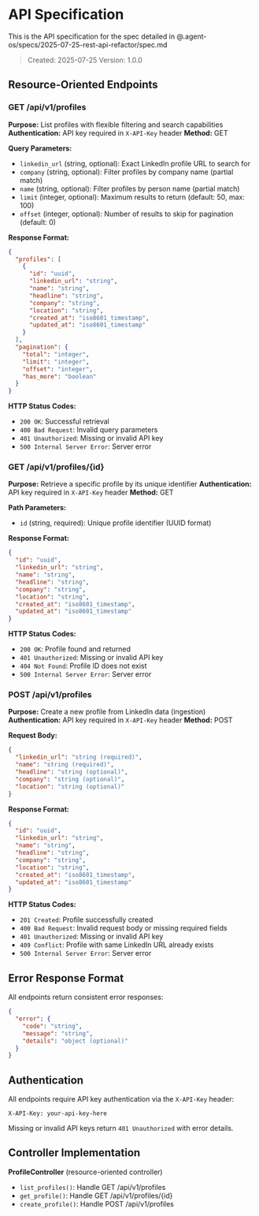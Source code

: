 # API Specification

This is the API specification for the spec detailed in @.agent-os/specs/2025-07-25-rest-api-refactor/spec.md

> Created: 2025-07-25
> Version: 1.0.0

## Resource-Oriented Endpoints

### GET /api/v1/profiles

**Purpose:** List profiles with flexible filtering and search capabilities
**Authentication:** API key required in `X-API-Key` header
**Method:** GET

**Query Parameters:**
- `linkedin_url` (string, optional): Exact LinkedIn profile URL to search for
- `company` (string, optional): Filter profiles by company name (partial match)
- `name` (string, optional): Filter profiles by person name (partial match)
- `limit` (integer, optional): Maximum results to return (default: 50, max: 100)
- `offset` (integer, optional): Number of results to skip for pagination (default: 0)

**Response Format:**
```json
{
  "profiles": [
    {
      "id": "uuid",
      "linkedin_url": "string",
      "name": "string", 
      "headline": "string",
      "company": "string",
      "location": "string",
      "created_at": "iso8601_timestamp",
      "updated_at": "iso8601_timestamp"
    }
  ],
  "pagination": {
    "total": "integer",
    "limit": "integer", 
    "offset": "integer",
    "has_more": "boolean"
  }
}
```

**HTTP Status Codes:**
- `200 OK`: Successful retrieval
- `400 Bad Request`: Invalid query parameters
- `401 Unauthorized`: Missing or invalid API key
- `500 Internal Server Error`: Server error

### GET /api/v1/profiles/{id}

**Purpose:** Retrieve a specific profile by its unique identifier
**Authentication:** API key required in `X-API-Key` header
**Method:** GET

**Path Parameters:**
- `id` (string, required): Unique profile identifier (UUID format)

**Response Format:**
```json
{
  "id": "uuid",
  "linkedin_url": "string",
  "name": "string",
  "headline": "string", 
  "company": "string",
  "location": "string",
  "created_at": "iso8601_timestamp",
  "updated_at": "iso8601_timestamp"
}
```

**HTTP Status Codes:**
- `200 OK`: Profile found and returned
- `401 Unauthorized`: Missing or invalid API key
- `404 Not Found`: Profile ID does not exist
- `500 Internal Server Error`: Server error

### POST /api/v1/profiles

**Purpose:** Create a new profile from LinkedIn data (ingestion)
**Authentication:** API key required in `X-API-Key` header
**Method:** POST

**Request Body:**
```json
{
  "linkedin_url": "string (required)",
  "name": "string (required)",
  "headline": "string (optional)",
  "company": "string (optional)",  
  "location": "string (optional)"
}
```

**Response Format:**
```json
{
  "id": "uuid",
  "linkedin_url": "string",
  "name": "string",
  "headline": "string",
  "company": "string", 
  "location": "string",
  "created_at": "iso8601_timestamp",
  "updated_at": "iso8601_timestamp"
}
```

**HTTP Status Codes:**
- `201 Created`: Profile successfully created
- `400 Bad Request`: Invalid request body or missing required fields
- `401 Unauthorized`: Missing or invalid API key
- `409 Conflict`: Profile with same LinkedIn URL already exists
- `500 Internal Server Error`: Server error


## Error Response Format

All endpoints return consistent error responses:

```json
{
  "error": {
    "code": "string",
    "message": "string", 
    "details": "object (optional)"
  }
}
```

## Authentication

All endpoints require API key authentication via the `X-API-Key` header:

```
X-API-Key: your-api-key-here
```

Missing or invalid API keys return `401 Unauthorized` with error details.

## Controller Implementation

**ProfileController** (resource-oriented controller)
- `list_profiles()`: Handle GET /api/v1/profiles
- `get_profile()`: Handle GET /api/v1/profiles/{id}
- `create_profile()`: Handle POST /api/v1/profiles
